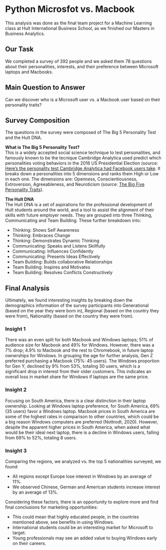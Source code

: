 # Python Microsfot vs. Macbook

This analysis was done as the final team project for a Machine Learning class at Hult International Business School, as we finished our Masters in Business Analytics.

## Our Task
We completed a survey of 392 people and we asked them 78 questions about their personalities, interests, and their preference between Microsoft laptops and Macbooks.

## Main Question to Answer
Can we discover who is a Microsoft user vs. a Macbook user based on their personality traits? 

## Survey Composition
The questions in the survey were composed of The Big 5 Personality Test and the Hult DNA.

**What is The Big 5 Personality Test?**</br>
This is a widely accepted social science technique to test personalities, and famously known to be the tecnique Cambridge Analytica used predict which personalities voting behaviors in the 2016 US Presidential Election (source: [Here’s the personality test Cambridge Analytica had Facebook users take](https://www.businessinsider.com/facebook-personality-test-cambridge-analytica-data-trump-election-2018-3). It breaks down a personalities into 5 dimensions and ranks them High or Low in each one. The dimensions are: Openness, Conscientiousness, Extroversion, Agreeableness, and Neuroticism (source: [The Big Five Personality Traits](https://www.markdownguide.org/basic-syntax/)).

**The Hult DNA**</br>
The Hult DNA is a set of aspirations for the professional development of Hult students around the world, and a tool to assist the alignment of their skills with future employer needs. They are grouped into three Thinking, Communicating and Team Building. These further breakdown into:

- Thinking: Shows Self Awareness
- Thinking: Embraces Change
- Thinking: Demonstrates Dynamic Thinking
- Communicating: Speaks and Listens Skillfully
- Communicating: Influences Confidently
- Communicating: Presents Ideas Effectively
- Team Building: Builds collaborative Relationships
- Team Building: Inspires and Motivates
- Team Building: Resolves Conflicts Constructively



## Final Analysis
Ultimately, we found interesting insights by breaking down the demographics information of the survey participants into Generational (based on the year they were born in), Regional (based on the country they were from), Nationality (based on the country they were from). 

### Insight 1
There was an even split for both Macbook and Windows laptops; 51% of audience size for Macbook and 49% for Windows. However, there was a 7% drop; 4.9% to Macbook and the rest to Chromebook, in future laptop ownerships for Windows. In grouping the age for further analysis, Gen Z preferred purchasing a Macbook (75%: 45 users). The Windows proportion for Gen Y, declined by 9% from 53%, totaling 30 users, which is a significant drop in interest from their older customers. This indicates an overall loss in market share for Windows if laptops are the same price.

### Insight 2
Focusing on South America, there is a clear distinction in their laptop ownership. Looking at Windows laptop preference, for South America, 69% (35 users) favor a Windows laptop. Macbook prices in South America are some of the highest rates in comparison to other countries, which could be a big reason Windows computers are preferred (Nottrodt, 2020). However, despite the apparent higher prices in South America, when asked what would be their ideal next laptop, there is a decline in Windows users, falling from 69% to 52%, totaling 8 users. 

### Insight 3
Comparing the regions, we analyzed vs. the top 5 nationalities surveyed, we found:
- All regions except Europe lose interest in Windows by an average of 11%.
- We observed Chinese, German and American students increase interest by an average of 13%.

Considering these factors, there is an opportunity to explore more and find final conclusions for marketing opportunities:
- This could mean that highly educated people, in the countries mentioned above, see benefits in using Windows.
- International students could be an interesting market for Microsoft to target.
- Young professionals may see an added value to buying Windows early on their careers.
